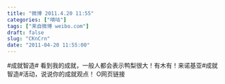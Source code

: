 ```yaml
---
title: "微博 2011.4.20 11:55"
categories: ["嘀咕"]
tags: ["来自微博 weibo.com"]
draft: false
slug: "CKnCrn"
date: "2011-04-20 11:55:00"
---
```


<p>#成就智造# 看到我的成就，一般人都会表示鸭梨很大！有木有！来诺基亚#成就智造#活动，说说你的成就观点！ O网页链接 ​​​​</p>

